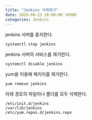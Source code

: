 ```yaml
---
title: "Jenkins 삭제하기"
date: 2020-08-23 16:00:00 +0900
categories: Jenkins
---
```


jenkins 서버를 중지한다. 

```shell
systemctl stop jenkins
```

jenkins 서버의 서비스를 제거한다. 

```shell
systemctl disable jenkins
```

yum을 이용해 패키지를 제거한다.

```shell
yum remove jenkins
```

아래 경로의 파일이나 폴더를 모두 삭제한다.

```
/etc/init.d/jenkins
/var/lib/jenkins
/etc/yum.repos.d/jenkins.repo

```

